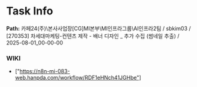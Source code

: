 # Task Info

**Path:** 카페24(주)\본사사업장\[CG]MI본부\MI인프라그룹\AI인프라2팀 / sbkim03 / [270353] 차세대마케팅-컨텐츠 제작 - 배너 디자인 _ 추가 수집 (썸네일 추출) / 2025-08-01_00-00-00

### WIKI
- ["https://n8n-mi-083-web.hanpda.com/workflow/RDF1eHNch41JGHbe"]

